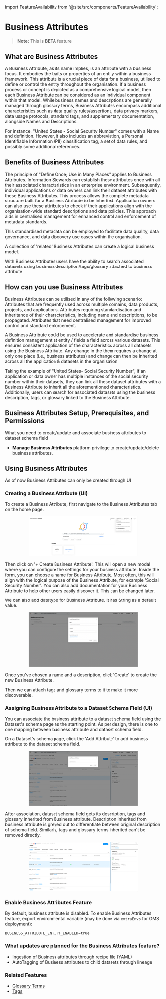 import FeatureAvailability from '@site/src/components/FeatureAvailability';

# Business Attributes

<FeatureAvailability ossOnly />

> **Note:** This is <b>BETA</b> feature

## What are Business Attributes

A Business Attribute, as its name implies, is an attribute with a business focus. It embodies the traits or properties of an entity within a business framework. This attribute is a crucial piece of data for a business, utilised to define or control the entity throughout the organisation. If a business process or concept is depicted as a comprehensive logical model, then each Business Attribute can be considered as an individual component within that model. While business names and descriptions are generally managed through glossary terms, Business Attributes encompass additional characteristics such as data quality rules/assertions, data privacy markers, data usage protocols, standard tags, and supplementary documentation, alongside Names and Descriptions.

For instance, "United States - Social Security Number" comes with a Name and definition. However, it also includes an abbreviation, a Personal Identifiable Information (PII) classification tag, a set of data rules, and possibly some additional references.

## Benefits of Business Attributes

The principle of "Define Once; Use in Many Places" applies to Business Attributes. Information Stewards can establish these attributes once with all their associated characteristics in an enterprise environment. Subsequently, individual applications or data owners can link their dataset attributes with these Business Attributes. This process allows the complete metadata structure built for a Business Attribute to be inherited. Application owners can also use these attributes to check if their applications align with the organisation-wide standard descriptions and data policies. This approach aids in centralised management for enhanced control and enforcement of metadata standards.

This standardised metadata can be employed to facilitate data quality, data governance, and data discovery use cases within the organisation.

A collection of 'related' Business Attributes can create a logical business model.

With Business Attributes users have the ability to search associated datasets using business description/tags/glossary attached to business attribute

## How can you use Business Attributes

Business Attributes can be utilised in any of the following scenario:
Attributes that are frequently used across multiple domains, data products, projects, and applications.
Attributes requiring standardisation and inheritance of their characteristics, including name and descriptions, to be propagated.
Attributes that need centralised management for improved control and standard enforcement.

A Business Attribute could be used to accelerate and standardise business definition management at entity / fields a field across various datasets. This ensures consistent application of the characteristics across all datasets using the Business Attribute. Any change in the them requires a change at only one place (i.e., business attributes) and change can then be inherited across all the application & datasets in the organisation

Taking the example of "United States- Social Security Number", if an application or data owner has multiple instances of the social security number within their datasets, they can link all these dataset attributes with a Business Attribute to inherit all the aforementioned characteristics. Additionally, users can search for associated datasets using the business description, tags, or glossary linked to the Business Attribute.

## Business Attributes Setup, Prerequisites, and Permissions

What you need to create/update and associate business attributes to dataset schema field

- **Manage Business Attributes** platform privilege to create/update/delete business attributes.

## Using Business Attributes

As of now Business Attributes can only be created through UI

### Creating a Business Attribute (UI)

To create a Business Attribute, first navigate to the Business Attributes tab on the home page.

<p align="center">
  <img width="70%"  src="https://raw.githubusercontent.com/datahub-project/static-assets/88472958703d5e9236f71bb457c1acd481d123af/imgs/business_attributes/businessattribute-tab.png"/>
</p>

Then click on '+ Create Business Attribute'.
This will open a new modal where you can configure the settings for your business attribute. Inside the form, you can choose a name for Business Attribute. Most often, this will align with the logical purpose of the Business Attribute,
for example 'Social Security Number'. You can also add documentation for your Business Attribute to help other users easily discover it. This can be changed later.

We can also add datatype for Business Attribute. It has String as a default value.

<p align="center">
  <img width="70%"  src="https://raw.githubusercontent.com/datahub-project/static-assets/88472958703d5e9236f71bb457c1acd481d123af/imgs/business_attributes/businessattribute-create.png"/>
</p>

Once you've chosen a name and a description, click 'Create' to create the new Business Attribute.

Then we can attach tags and glossary terms to it to make it more discoverable.

### Assigning Business Attribute to a Dataset Schema Field (UI)

You can associate the business attribute to a dataset schema field using the Dataset's schema page as the starting point. As per design, there is one to one mapping between business attribute and dataset schema field.

On a Dataset's schema page, click the 'Add Attribute' to add business attribute to the dataset schema field.

<p align="center">
  <img width="70%"  src="https://raw.githubusercontent.com/datahub-project/static-assets/88472958703d5e9236f71bb457c1acd481d123af/imgs/business_attributes/businessattribute-associate-datasetschemafield.png"/>
</p>

After association, dataset schema field gets its description, tags and glossary inherited from Business attribute.
Description inherited from business attribute is greyed out to differentiate between original description of schema field. Similarly, tags and glossary terms inherited can't be removed directly.

<p align="center">
  <img width="70%"  src="https://raw.githubusercontent.com/datahub-project/static-assets/88472958703d5e9236f71bb457c1acd481d123af/imgs/business_attributes/dataset-inherits-businessattribute-properties.png"/>
</p>

### Enable Business Attributes Feature

By default, business attribute is disabled. To enable Business Attributes feature, export environmental variable
(may be done via `extraEnvs` for GMS deployment):

```shell
BUSINESS_ATTRIBUTE_ENTITY_ENABLED=true
```

### What updates are planned for the Business Attributes feature?

- Ingestion of Business attributes through recipe file (YAML)
- AutoTagging of Business attributes to child datasets through lineage

### Related Features

- [Glossary Terms](./glossary/business-glossary.md)
- [Tags](./tags.md)
